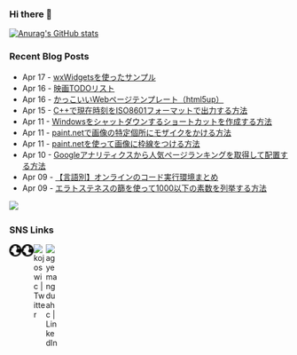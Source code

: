 ### Hi there 👋

[![Anurag's GitHub stats](https://github-readme-stats.vercel.app/api?username=kenjinote)](https://github.com/anuraghazra/github-readme-stats)


### Recent Blog Posts
<!-- feed start -->
- Apr 17 - [wxWidgetsを使ったサンプル](https://kenji.blog/posts/wxwidgets%E3%82%92%E4%BD%BF%E3%81%A3%E3%81%9F%E3%82%B5%E3%83%B3%E3%83%97%E3%83%AB/)
- Apr 16 - [映画TODOリスト](https://kenji.blog/posts/%E6%98%A0%E7%94%BBtodo%E3%83%AA%E3%82%B9%E3%83%88/)
- Apr 16 - [かっこいいWebページテンプレート（html5up）](https://kenji.blog/posts/%E3%81%8B%E3%81%A3%E3%81%93%E3%81%84%E3%81%84web%E3%83%9A%E3%83%BC%E3%82%B8%E3%83%86%E3%83%B3%E3%83%97%E3%83%AC%E3%83%BC%E3%83%88html5up/)
- Apr 15 - [C++で現在時刻をISO8601フォーマットで出力する方法](https://kenji.blog/posts/c++%E3%81%A7%E7%8F%BE%E5%9C%A8%E6%99%82%E5%88%BB%E3%82%92iso8601%E3%83%95%E3%82%A9%E3%83%BC%E3%83%9E%E3%83%83%E3%83%88%E3%81%A7%E5%87%BA%E5%8A%9B%E3%81%99%E3%82%8B%E6%96%B9%E6%B3%95/)
- Apr 11 - [Windowsをシャットダウンするショートカットを作成する方法](https://kenji.blog/posts/windows%E3%82%92%E3%82%B7%E3%83%A3%E3%83%83%E3%83%88%E3%83%80%E3%82%A6%E3%83%B3%E3%81%99%E3%82%8B%E3%82%B7%E3%83%A7%E3%83%BC%E3%83%88%E3%82%AB%E3%83%83%E3%83%88%E3%82%92%E4%BD%9C%E6%88%90%E3%81%99%E3%82%8B%E6%96%B9%E6%B3%95/)
- Apr 11 - [paint.netで画像の特定個所にモザイクをかける方法](https://kenji.blog/posts/paint.net%E3%81%A7%E7%94%BB%E5%83%8F%E3%81%AE%E7%89%B9%E5%AE%9A%E5%80%8B%E6%89%80%E3%81%AB%E3%83%A2%E3%82%B6%E3%82%A4%E3%82%AF%E3%82%92%E3%81%8B%E3%81%91%E3%82%8B%E6%96%B9%E6%B3%95/)
- Apr 11 - [paint.netを使って画像に枠線をつける方法](https://kenji.blog/posts/paint.net%E3%82%92%E4%BD%BF%E3%81%A3%E3%81%A6%E7%94%BB%E5%83%8F%E3%81%AB%E6%9E%A0%E7%B7%9A%E3%82%92%E3%81%A4%E3%81%91%E3%82%8B%E6%96%B9%E6%B3%95/)
- Apr 10 - [Googleアナリティクスから人気ページランキングを取得して配置する方法](https://kenji.blog/posts/google%E3%82%A2%E3%83%8A%E3%83%AA%E3%83%86%E3%82%A3%E3%82%AF%E3%82%B9%E3%81%8B%E3%82%89%E4%BA%BA%E6%B0%97%E3%83%9A%E3%83%BC%E3%82%B8%E3%83%A9%E3%83%B3%E3%82%AD%E3%83%B3%E3%82%B0%E3%82%92%E5%8F%96%E5%BE%97%E3%81%97%E3%81%A6%E9%85%8D%E7%BD%AE%E3%81%99%E3%82%8B%E6%96%B9%E6%B3%95/)
- Apr 09 - [【言語別】オンラインのコード実行環境まとめ](https://kenji.blog/posts/%E3%82%AA%E3%83%B3%E3%83%A9%E3%82%A4%E3%83%B3%E3%81%AE%E3%82%B3%E3%83%BC%E3%83%89%E5%AE%9F%E8%A1%8C%E7%92%B0%E5%A2%83%E3%81%BE%E3%81%A8%E3%82%81/)
- Apr 09 - [エラトステネスの篩を使って1000以下の素数を列挙する方法](https://kenji.blog/posts/%E3%82%A8%E3%83%A9%E3%83%88%E3%82%B9%E3%83%86%E3%83%8D%E3%82%B9%E3%81%AE%E7%AF%A9%E3%82%92%E4%BD%BF%E3%81%A3%E3%81%A61000%E4%BB%A5%E4%B8%8B%E3%81%AE%E7%B4%A0%E6%95%B0%E3%82%92%E5%88%97%E6%8C%99%E3%81%99%E3%82%8B%E6%96%B9%E6%B3%95/)
<!-- feed end -->

<!-- GitHub Profile Views Counter -->
![](https://komarev.com/ghpvc/?username=kenjinote)

<!-- SNS Links -->
### SNS Links
[<img align="left" alt="codewithkojo.com" width="22px" src="https://raw.githubusercontent.com/iconic/open-iconic/master/svg/globe.svg" />][website1]
[<img align="left" alt="codewithkojo.com" width="22px" src="https://raw.githubusercontent.com/iconic/open-iconic/master/svg/globe.svg" />][website2]
[<img align="left" alt="kojoswic | Twitter" width="22px" src="https://cdn.jsdelivr.net/npm/simple-icons@v3/icons/twitter.svg" />][twitter]
[<img align="left" alt="agyemangduahc | LinkedIn" width="22px" src="https://cdn.jsdelivr.net/npm/simple-icons@v3/icons/linkedin.svg" />][linkedin]

[website1]: https://hack.jp
[website2]: https://kenji.blog
[twitter]: https://twitter.com/kenjinote
[linkedin]: https://www.linkedin.com/in/kenjinote/

<!--
**kenjinote/kenjinote** is a ✨ _special_ ✨ repository because its `README.md` (this file) appears on your GitHub profile.

Here are some ideas to get you started:

- 🔭 I’m currently working on ...
- 🌱 I’m currently learning ...
- 👯 I’m looking to collaborate on ...
- 🤔 I’m looking for help with ...
- 💬 Ask me about ...
- 📫 How to reach me: ...
- 😄 Pronouns: ...
- ⚡ Fun fact: ...
-->
